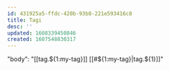```yaml
---
id: 431925a5-ffdc-420b-93b8-221e593416c8
title: Tagi
desc: ''
updated: 1608339450846
created: 1607548830317
---
```


"body": "[[tag.${1:my-tag}]] [[#${1:my-tag}|tag.${1}]]"
